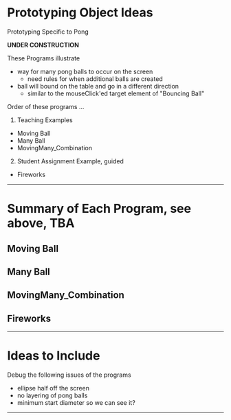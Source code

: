 # Prototyping Object Ideas
Prototyping Specific to Pong

**UNDER CONSTRUCTION**

These Programs illustrate
- way for many pong balls to occur on the screen
  - need rules for when additional balls are created
- ball will bound on the table and go in a different direction
  - similar to the mouseClick'ed target element of "Bouncing Ball"

Order of these programs ...
1. Teaching Examples
- Moving Ball
- Many Ball
- MovingMany_Combination

2. Student Assignment Example, guided
- Fireworks

---

# Summary of Each Program, see above, TBA

## Moving Ball

## Many Ball

## MovingMany_Combination

## Fireworks

---

# Ideas to Include
Debug the following issues of the programs
- ellipse half off the screen
- no layering of pong balls
- minimum start diameter so we can see it?

---
